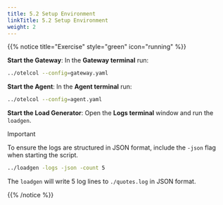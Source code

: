 ```yaml
---
title: 5.2 Setup Environment
linkTitle: 5.2 Setup Environment
weight: 2
---
```


{{% notice title="Exercise" style="green" icon="running" %}}

**Start the Gateway**: In the **Gateway terminal** run:

```bash { title="Start the Gateway" }
../otelcol --config=gateway.yaml
```

**Start the Agent**: In the **Agent terminal** run:

```bash { title="Start the Agent" }
../otelcol --config=agent.yaml
```

**Start the Load Generator**: Open the **Logs terminal** window and run the `loadgen`.

> [!IMPORTANT]
> To ensure the logs are structured in JSON format, include the `-json` flag when starting the script.

```bash { title="Log Generator" }
../loadgen -logs -json -count 5
```

The `loadgen` will write 5 log lines to `./quotes.log` in JSON format.

{{% /notice %}}
